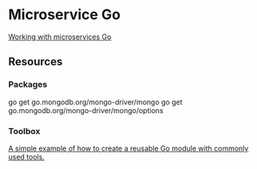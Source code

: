 # Microservice Go

[Working with microservices Go](https://www.udemy.com/course/working-with-microservices-in-go/)

## Resources

### Packages

go get go.mongodb.org/mongo-driver/mongo
go get go.mongodb.org/mongo-driver/mongo/options

### Toolbox

[A simple example of how to create a reusable Go module with commonly used tools.](https://github.com/tsawler/toolbox)
